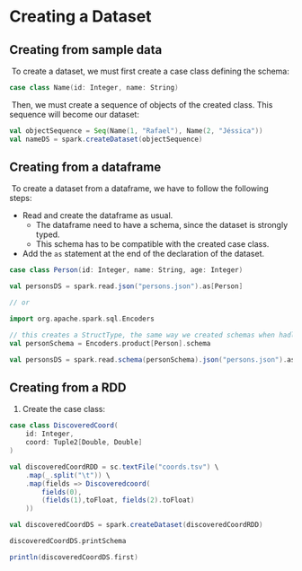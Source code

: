# Creating a Dataset

## Creating from sample data

​	To create a dataset, we must first create a case class defining the schema:

```scala
case class Name(id: Integer, name: String)
```

​	Then, we must create a sequence of objects of the created class. This sequence will become our dataset:

```scala
val objectSequence = Seq(Name(1, "Rafael"), Name(2, "Jéssica"))
val nameDS = spark.createDataset(objectSequence)
```

## Creating from a dataframe

​	To create a dataset from a dataframe, we have to follow the following steps:

- Read and create the dataframe as usual.
    - The dataframe need to have a schema, since the dataset is strongly typed.
    - This schema has to be compatible with the created case class.
- Add the `as` statement at the end of the declaration of the dataset.

```scala
case class Person(id: Integer, name: String, age: Integer)

val personsDS = spark.read.json("persons.json").as[Person]

// or

import org.apache.spark.sql.Encoders

// this creates a StructType, the same way we created schemas when hadling datasets.
val personSchema = Encoders.product[Person].schema

val personsDS = spark.read.schema(personSchema).json("persons.json").as[Person]
```

## Creating from a RDD

1. Create the case class:

```scala
case class DiscoveredCoord(
    id: Integer,
    coord: Tuple2[Double, Double]
)

val discoveredCoordRDD = sc.textFile("coords.tsv") \
    .map(_.split("\t")) \
    .map(fields => Discoveredcoord(
        fields(0),
        (fields(1),toFloat, fields(2).toFloat)
    ))

val discoveredCoordDS = spark.createDataset(discoveredCoordRDD)

discoveredCoordDS.printSchema

println(discoveredCoordDS.first)
```
